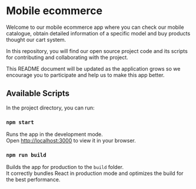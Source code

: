 # Mobile ecommerce

Welcome to our mobile ecommerce app where you can check our mobile catalogue, obtain detailed information of a specific model and
buy products thought our cart system.

In this repository, you will find our open source project code and its scripts for contributing and collaborating with the project.

This README document will be updated as the application grows so we encourage you to participate and help us to make this app better.

## Available Scripts

In the project directory, you can run:

### `npm start`

Runs the app in the development mode.\
Open [http://localhost:3000](http://localhost:3000) to view it in your browser.

### `npm run build`

Builds the app for production to the `build` folder.\
It correctly bundles React in production mode and optimizes the build for the best performance.